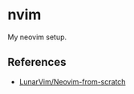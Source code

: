 # nvim
My neovim setup.

## References
- [LunarVim/Neovim-from-scratch](https://github.com/LunarVim/Neovim-from-scratch)
